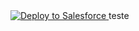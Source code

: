 <a href="https://githubsfdeploy.herokuapp.com?owner=dvnube&repo=ValidacaoInscricaoEstadual&ref=master">
  <img alt="Deploy to Salesforce"
       src="https://raw.githubusercontent.com/afawcett/githubsfdeploy/master/deploy.png">
</a>
teste
